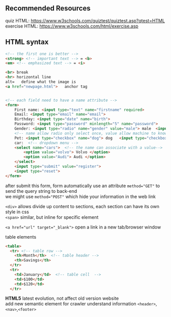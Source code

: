 ## Recommended Resources
quiz HTML: https://www.w3schools.com/quiztest/quiztest.asp?qtest=HTML <br>
exercise HTML: https://www.w3schools.com/html/exercise.asp


## HTML syntax
```html
<!-- the first one is better -->
<strong> <!-- important text --> = <b> 
<em> <!-- emphasized text --> = <i>

<br> break
<hr> horizontal line
alt=   define what the image is  
<a href="newpage.html">   anchor tag


<!-- each field need to have a name attribute -->
<form>
	First name: <input type="text" name="firstname" required>
	Email: <input type="email" name="email">
	Birthday: <input type="date" name="birth">
	Password: <input type="password" minlength="5" name="password">
	Gender: <input type="radio" name="gender" value="male"> male  <input type="radio" name="gender" value="female"> female  
	<!-- name allow radio only select once, value allow machine to know which one is click in radio -->
	Pet: <input type="checkbox" name="dog"> dog   <input type="checkbox" name="cat"> cat
	car:  <!-- dropdown menu -->
	<select name="cars">  <!-- the name can associate with a value-->
		<option value="volvo"> Volvo </option>
		<option value="Audi"> Audi </option>
	</select>
	<input type="submit" value="register">
	<input type="reset">
</form>
```

after submit this form, form automatically use an attribute `method="GET"` to send the query string to back-end <br>
we might use `method="POST"` which hide your information in the web link <br>

`<div>` allows divide up content to sections, each section can have its own style in css <br>
`<span>` similar, but inline for specific element <br>

`<a href="url" target="_blank">` open a link in a new tab/browser window <br>

table elements
```html
<table>
  <tr> <!-- table row -->
    <th>Month</th>  <!-- table header -->
    <th>Savings</th>
  </tr>
  <tr>
    <td>January</td>  <!-- table cell  -->
    <td>$100</td>
    <td>$120</td>
  </tr>
 ```


**HTML5**
latest evolution, not affect old version website <br>
add new semantic element for crawler understand information `<header>`, `<nav>`,`<footer>`


